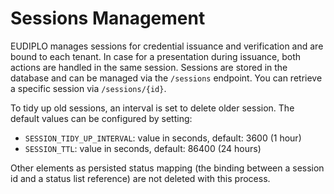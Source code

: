 # Sessions Management

EUDIPLO manages sessions for credential issuance and verification and are bound
to each tenant. In case for a presentation during issuance, both actions are
handled in the same session. Sessions are stored in the database and can be
managed via the `/sessions` endpoint. You can retrieve a specific session via
`/sessions/{id}`.

To tidy up old sessions, an interval is set to delete older session. The default
values can be configured by setting:

- `SESSION_TIDY_UP_INTERVAL`: value in seconds, default: 3600 (1 hour)
- `SESSION_TTL`: value in seconds, default: 86400 (24 hours)

Other elements as persisted status mapping (the binding between a session id and
a status list reference) are not deleted with this process.
